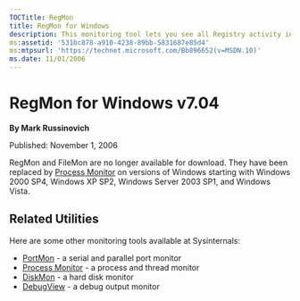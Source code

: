 ```yaml
--- 
TOCTitle: RegMon
title: RegMon for Windows
description: This monitoring tool lets you see all Registry activity in real-time.
ms:assetid: '531bc878-a910-4238-89bb-5831687e85d4'
ms:mtpsurl: 'https://technet.microsoft.com/Bb896652(v=MSDN.10)'
ms.date: 11/01/2006
---
```


RegMon for Windows v7.04
========================

**By Mark Russinovich**

Published: November 1, 2006

RegMon and FileMon are no longer available for download. They have been
replaced by [Process Monitor](procmon.md) on versions
of Windows starting with Windows 2000 SP4, Windows XP SP2, Windows
Server 2003 SP1, and Windows Vista.

## Related Utilities

Here are some other monitoring tools available at Sysinternals:

-   [PortMon](portmon.md) -
    a serial and parallel port monitor
-   [Process
    Monitor](procmon.md) -
    a process and thread monitor
-   [DiskMon](diskmon.md) -
    a hard disk monitor
-   [DebugView](debugview.md) -
    a debug output monitor  
